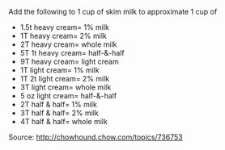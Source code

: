 Add the following to 1 cup of skim milk to approximate 1 cup of

* 1.5t heavy cream= 1% milk
* 1T heavy cream= 2% milk
* 2T heavy cream= whole milk
* 5T 1t heavy cream= half-&-half
* 9T heavy cream= light cream
* 1T light cream= 1% milk
* 1T 2t light cream= 2% milk
* 3T light cream= whole milk
* 5 oz light cream= half-&-half
* 2T half & half= 1% milk
* 3T half & half= 2% milk
* 4T half & half= whole milk

Source: http://chowhound.chow.com/topics/736753
